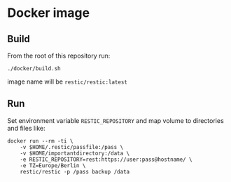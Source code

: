 # Docker image

## Build

From the root of this repository run:

```
./docker/build.sh
```

image name will be `restic/restic:latest`

## Run

Set environment variable `RESTIC_REPOSITORY` and map volume to directories and
files like:

```
docker run --rm -ti \
    -v $HOME/.restic/passfile:/pass \
    -v $HOME/importantdirectory:/data \
    -e RESTIC_REPOSITORY=rest:https://user:pass@hostname/ \
    -e TZ=Europe/Berlin \
    restic/restic -p /pass backup /data
```
